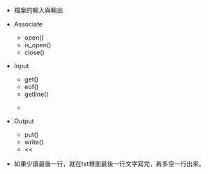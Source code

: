 * 檔案的輸入與輸出

* Associate
  * open()
  * is_open()
  * close()

* Input
  * get()
  * eof()
  * getline()
  * >>

* Output
  * put()
  * write()
  * <<

* 如果少讀最後一行，就在txt裡面最後一行文字寫完，再多空一行出來。
